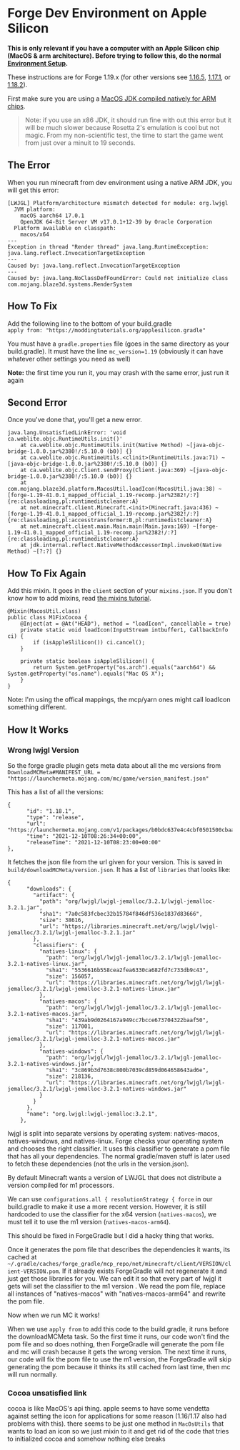 # Forge Dev Environment on Apple Silicon 

**This is only relevant if you have a computer with an Apple Silicon chip (MacOS & arm architecture). Before trying to follow this, do the normal [Environment Setup](environment-setup).**

These instructions are for Forge 1.19.x (for other versions see [1.16.5](/o16/m1), [1.17.1](/o17/m1), or [1.18.2](/o18/m1)).  

First make sure you are using a [MacOS JDK compiled natively for ARM chips](https://www.azul.com/downloads/?os=macos&architecture=arm-64-bit&package=jdk).  

> Note: if you use an x86 JDK, it should run fine with out this error but it will be much slower because Rosetta 2's emulation is cool but not magic. From my non-scientific test, the time to start the game went from just over a minuit to 19 seconds.

## The Error

When you run minecraft from dev environment using a native ARM JDK, you will get this error:

    [LWJGL] Platform/architecture mismatch detected for module: org.lwjgl
      JVM platform:
        macOS aarch64 17.0.1
        OpenJDK 64-Bit Server VM v17.0.1+12-39 by Oracle Corporation
      Platform available on classpath:
        macos/x64
    --- 
    Exception in thread "Render thread" java.lang.RuntimeException: java.lang.reflect.InvocationTargetException
    ---
    Caused by: java.lang.reflect.InvocationTargetException
    ---
    Caused by: java.lang.NoClassDefFoundError: Could not initialize class com.mojang.blaze3d.systems.RenderSystem	

## How To Fix

Add the following line to the bottom of your build.gradle  
`apply from: "https://moddingtutorials.org/applesilicon.gradle"`

You must have a `gradle.properties` file (goes in the same directory as your build.gradle).
It must have the line `mc_version=1.19` (obviously it can have whatever other settings you need as well)

**Note:** the first time you run it, you may crash with the same error, just run it again

## Second Error

Once you've done that, you'll get a new error. 

```
java.lang.UnsatisfiedLinkError: 'void ca.weblite.objc.RuntimeUtils.init()'
	at ca.weblite.objc.RuntimeUtils.init(Native Method) ~[java-objc-bridge-1.0.0.jar%2380!/:5.10.0 (b0)] {}
	at ca.weblite.objc.RuntimeUtils.<clinit>(RuntimeUtils.java:71) ~[java-objc-bridge-1.0.0.jar%2380!/:5.10.0 (b0)] {}
	at ca.weblite.objc.Client.sendProxy(Client.java:369) ~[java-objc-bridge-1.0.0.jar%2380!/:5.10.0 (b0)] {}
	at com.mojang.blaze3d.platform.MacosUtil.loadIcon(MacosUtil.java:38) ~[forge-1.19-41.0.1_mapped_official_1.19-recomp.jar%2382!/:?] {re:classloading,pl:runtimedistcleaner:A}
	at net.minecraft.client.Minecraft.<init>(Minecraft.java:436) ~[forge-1.19-41.0.1_mapped_official_1.19-recomp.jar%2382!/:?] {re:classloading,pl:accesstransformer:B,pl:runtimedistcleaner:A}
	at net.minecraft.client.main.Main.main(Main.java:169) ~[forge-1.19-41.0.1_mapped_official_1.19-recomp.jar%2382!/:?] {re:classloading,pl:runtimedistcleaner:A}
	at jdk.internal.reflect.NativeMethodAccessorImpl.invoke0(Native Method) ~[?:?] {}
```

## How To Fix Again


Add this mixin. It goes in the `client` section of your `mixins.json`. If you don't know how to add mixins, read [the mixins tutorial](mixins). 

    @Mixin(MacosUtil.class)
    public class M1FixCocoa {
        @Inject(at = @At("HEAD"), method = "loadIcon", cancellable = true)
        private static void loadIcon(InputStream intbuffer1, CallbackInfo ci) {
            if (isAppleSlilicon()) ci.cancel();
        }

        private static boolean isAppleSlilicon() {
            return System.getProperty("os.arch").equals("aarch64") && System.getProperty("os.name").equals("Mac OS X");
        }
    }

Note: I'm using the offical mappings, the mcp/yarn ones might call loadIcon something different.


## How It Works

### Wrong lwjgl Version

So the forge gradle plugin gets meta data about all the mc versions from `DownloadMCMeta#MANIFEST_URL = "https://launchermeta.mojang.com/mc/game/version_manifest.json"`

This has a list of all the versions: 

    {
          "id": "1.18.1",
          "type": "release",
          "url": "https://launchermeta.mojang.com/v1/packages/b0bdc637e4c4cbf0501500cbaad5a757b04848ed/1.18.1.json",
          "time": "2021-12-10T08:26:34+00:00",
          "releaseTime": "2021-12-10T08:23:00+00:00"
    },


  It fetches the json file from the url given for your version. 
  This is saved in `build/downloadMCMeta/version.json`. 
  It has a list of `libraries` that looks like: 
    
    {
          "downloads": {
            "artifact": {
              "path": "org/lwjgl/lwjgl-jemalloc/3.2.1/lwjgl-jemalloc-3.2.1.jar",
              "sha1": "7a0c583fcbec32b15784f846df536e1837d83666",
              "size": 38616,
              "url": "https://libraries.minecraft.net/org/lwjgl/lwjgl-jemalloc/3.2.1/lwjgl-jemalloc-3.2.1.jar"
            },
            "classifiers": {
              "natives-linux": {
                "path": "org/lwjgl/lwjgl-jemalloc/3.2.1/lwjgl-jemalloc-3.2.1-natives-linux.jar",
                "sha1": "5536616b558cea2fea6330ca682fd7c733db9c43",
                "size": 156057,
                "url": "https://libraries.minecraft.net/org/lwjgl/lwjgl-jemalloc/3.2.1/lwjgl-jemalloc-3.2.1-natives-linux.jar"
              },
              "natives-macos": {
                "path": "org/lwjgl/lwjgl-jemalloc/3.2.1/lwjgl-jemalloc-3.2.1-natives-macos.jar",
                "sha1": "439ab9d0264167a949cc7bcce673704322baaf50",
                "size": 117001,
                "url": "https://libraries.minecraft.net/org/lwjgl/lwjgl-jemalloc/3.2.1/lwjgl-jemalloc-3.2.1-natives-macos.jar"
              },
              "natives-windows": {
                "path": "org/lwjgl/lwjgl-jemalloc/3.2.1/lwjgl-jemalloc-3.2.1-natives-windows.jar",
                "sha1": "3c869b3d7638c800b7039cd859d064658643ad6e",
                "size": 218136,
                "url": "https://libraries.minecraft.net/org/lwjgl/lwjgl-jemalloc/3.2.1/lwjgl-jemalloc-3.2.1-natives-windows.jar"
              }
            }
          },
          "name": "org.lwjgl:lwjgl-jemalloc:3.2.1",
        },

lwjgl is split into separate versions by operating system: natives-macos, natives-windows, and natives-linux.
Forge checks your operating system and chooses the right classifier.
It uses this classifier to generate a pom file that has all your dependencies.
The normal gradle/maven stuff is later used to fetch these dependencies (not the urls in the version.json).

By default Minecraft wants a version of LWJGL that does not distribute a version compiled for m1 processors.  

We can use `configurations.all { resolutionStrategy { force` in our build.gradle to make it use a more recent version.
However, it is still hardcoded to use the classifier for the x64 version (`natives-macos`), we must tell it to use the m1 version (`natives-macos-arm64`).  

This should be fixed in ForgeGradle but I did a hacky thing that works.  

Once it generates the pom file that describes the dependencies it wants, its cached at `~/.gradle/caches/forge_gradle/mcp_repo/net/minecraft/client/VERSION/client-VERSION.pom`. 
If it already exists ForgeGradle will not regenerate it and just get those libraries for you. 
We can edit it so that every part of lwjgl it gets will set the classifier to the m1 version . 
We read the pom file, replace all instances of "natives-macos" with "natives-macos-arm64" and rewrite the pom file.  

Now when we run MC it works!  


When we use `apply from` to add this code to the build.gradle, it runs before the downloadMCMeta task. 
So the first time it runs, our code won't find the pom file and so does nothing, then ForgeGradle will generate the pom file and mc will crash because it gets the wrong version. 
The next time it runs, our code will fix the pom file to use the m1 version, the ForgeGradle will skip generating the pom because it thinks its still cached from last time, then mc will run normally. 

### Cocoa unsatisfied link

cocoa is like MacOS's api thing. apple seems to have some vendetta against setting the icon for applications for some reason (1.16/1.17 also had problems with this). there seems to be just one method in `MacOsUtils` that wants to load an icon so we just mixin to it and get rid of the code that tries to initialized cocoa and somehow nothing else breaks